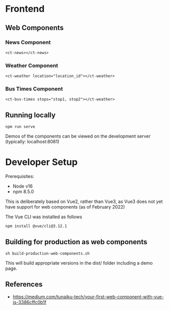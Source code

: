 # Frontend

## Web Components

### News Component
```
<ct-news></ct-news>
```

### Weather Component
```
<ct-weather location="location_id"></ct-weather>
```

### Bus Times Component
```
<ct-bus-times stops="stop1, stop2"></ct-weather>
```

## Running locally

```
npm run serve
```

Demos of the components can be viewed on the development server
(typically: localhost:8081)

# Developer Setup

Prerequisites:
* Node v16
* npm 8.5.0

This is deliberately based on Vue2, rather than Vue3, as Vue3 does not
yet have support for web components (as of February 2022)

The Vue CLI was installed as follows
```
npm install @vue/cli@3.12.1
```

## Building for production as web components

```
sh build-production-web-components.sh
```

This will build appropriate versions in the dist/ folder including a demo page.

## References

* https://medium.com/tunaiku-tech/your-first-web-component-with-vue-js-3386cffc0b1f